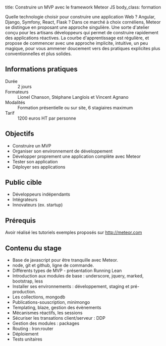 title: Construire un MVP avec le framework Meteor JS
body_class: formation

Quelle technologie choisir pour construire une application Web ? Angular, Django, Symfony, React, Flask ? Dans ce marché à choix cornéliens, Meteor se distingue en proposant une approche singulière. Une sorte d'atelier conçu pour les artisans développeurs qui permet de construire rapidement des applications réactives. La courbe d'apprentissage est régulière, et propose de commencer avec une approche implicite, intuitive, un peu magique, pour vous ammener doucement vers des pratiques explicites plus conventionnelles et plus solides.

## Informations pratiques

<dl class="tbl">
  <dt>Durée</dt>
  <dd>2 jours</dd>
  <dt>Formateurs</dt>
  <dd>Lionel Chanson, Stéphane Langlois et Vincent Agnano</dd>
  <dt>Modalités</dt>
  <dd>Formation présentielle ou sur site, 6 stagiaires maximum</dd>
  <dt>Tarif</dt>
  <dd>1200 euros HT par personne</dd>
</dl>

## Objectifs

* Construire un MVP
* Organiser son environnement de développement
* Développer proprement une application complète avec Meteor
* Tester son application
* Déployer ses applications

## Public cible

* Développeurs indépendants
* Intégrateurs
* Innovateurs (ex. startup)

## Prérequis

Avoir réalisé les tutoriels exemples proposés sur http://meteor.com

## Contenu du stage

* Base de javascript pour être tranquille avec Meteor.
* node, git et github, ligne de commande.
* Différents types de MVP - présentation Running Lean
* Introduction aux modules de base : underscore, jquery, marked, bootstrap, less
* Installer ses environnements : développement, staging et pré-production.
* Les collections, mongodb
* Publications-souscription, minimongo
* Templating, blaze, gestion des évènements
* Mécanismes réactifs, les sessions
* Sécuriser les transations client/serveur : DDP
* Gestion des modules : packages
* Routing : Iron:router
* Déploiement
* Tests unitaires
